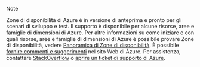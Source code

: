 > [!NOTE]
> Zone di disponibilità di Azure è in versione di anteprima e pronto per gli scenari di sviluppo e test. Il supporto è disponibile per alcune risorse, aree e famiglie di dimensioni di Azure. Per altre informazioni su come iniziare e con quali risorse, aree e famiglie di dimensioni di Azure è possibile provare Zone di disponibilità, vedere [Panoramica di Zone di disponibilità](../articles/availability-zones/az-overview.md). È possibile [fornire commenti e suggerimenti](https://feedback.azure.com/forums/905206-global-infrastructure/category/319507-availability-zones) nel sito Web di Azure. Per assistenza, contattare [StackOverflow]( https://stackoverflow.com/questions/tagged/azure-availability-zones) o [aprire un ticket di supporto di Azure](../articles/azure-supportability/how-to-create-azure-support-request.md).
>
